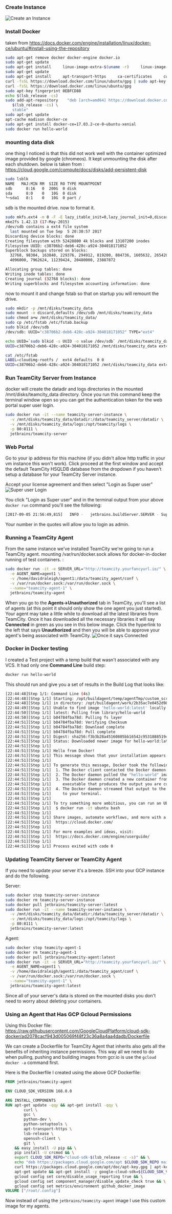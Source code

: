 
### Create Instance
![Create an Instance](https://davidraleigh.github.io/assets/teamcity-server-create/create-instance-with-disk.png)


### Install Docker
taken from https://docs.docker.com/engine/installation/linux/docker-ce/ubuntu/#install-using-the-repository
```bash
sudo apt-get remove docker docker-engine docker.io
sudo apt-get update
sudo apt-get install     linux-image-extra-$(uname -r)     linux-image-extra-virtual
sudo apt-get update
sudo apt-get install     apt-transport-https     ca-certificates     curl     software-properties-common
curl -fsSL https://download.docker.com/linux/ubuntu/gpg | sudo apt-key add -
curl -fsSL https://download.docker.com/linux/ubuntu/gpg
sudo apt-key fingerprint 0EBFCD88
echo $(lsb_release -cs)
sudo add-apt-repository    "deb [arch=amd64] https://download.docker.com/linux/ubuntu \
   $(lsb_release -cs) \
   stable"
sudo apt-get update
apt-cache madison docker-ce
sudo apt-get install docker-ce=17.03.2~ce-0~ubuntu-xenial
sudo docker run hello-world
```

### mounting data disk
one thing I noticed is that this did not work well with the container optimized image provided by google (chromeos). It kept unmounting the disk after each shutdown.
below is taken from : https://cloud.google.com/compute/docs/disks/add-persistent-disk
```bash
sudo lsblk
NAME   MAJ:MIN RM  SIZE RO TYPE MOUNTPOINT
sdb      8:16   0  200G  0 disk 
sda      8:0    0   10G  0 disk 
└─sda1   8:1    0   10G  0 part /
```
sdb is the mounted drive. now to format it.
```bash
sudo mkfs.ext4 -m 0 -F -E lazy_itable_init=0,lazy_journal_init=0,discard /dev/sdb
mke2fs 1.42.13 (17-May-2015)
/dev/sdb contains a ext4 file system
  last mounted on Tue Sep  5 20:30:57 2017
Discarding device blocks: done                            
Creating filesystem with 52428800 4k blocks and 13107200 inodes
Filesystem UUID: c38706b2-deb6-428c-a924-304018171052
Superblock backups stored on blocks: 
  32768, 98304, 163840, 229376, 294912, 819200, 884736, 1605632, 2654208, 
  4096000, 7962624, 11239424, 20480000, 23887872

Allocating group tables: done                            
Writing inode tables: done                            
Creating journal (32768 blocks): done
Writing superblocks and filesystem accounting information: done     
```

now to mount it and change fstab so that on startup you will remount the drive.
```bash
sudo mkdir -p /mnt/disks/teamcity_data
sudo mount -o discard,defaults /dev/sdb /mnt/disks/teamcity_data
sudo chmod a+w /mnt/disks/teamcity_data/
sudo cp /etc/fstab /etc/fstab.backup
sudo blkid /dev/sdb
/dev/sdb: UUID="c38706b2-deb6-428c-a924-304018171052" TYPE="ext4"

echo UUID=`sudo blkid -s UUID -o value /dev/sdb` /mnt/disks/teamcity_data ext4 discard,defaults,nofail 0 2 | sudo tee -a /etc/fstab
UUID=c38706b2-deb6-428c-a924-304018171052 /mnt/disks/teamcity_data ext4 discard,defaults,nofail 0 2

cat /etc/fstab
LABEL=cloudimg-rootfs /  ext4 defaults  0 0
UUID=c38706b2-deb6-428c-a924-304018171052 /mnt/disks/teamcity_data ext4 discard,defaults,nofail 0 2
```

### Run TeamCity Server from Instance
docker will create the datadir and logs directories in the mounted /mnt/disks/teamcity_data directory. Once you run this command keep the terminal window open so you can get the authentication token for the web portal super user login.

```bash
sudo docker run -it --name teamcity-server-instance \
  -v /mnt/disks/teamcity_data/datadir:/data/teamcity_server/datadir \
  -v /mnt/disks/teamcity_data/logs:/opt/teamcity/logs \
  -p 80:8111 \
  jetbrains/teamcity-server
```

### Web Portal
Go to your ip address for this machine (if you didn't allow http traffic in your vm instance this won't work). Click proceed at the first window and accept the default TeamCity HSQLDB database from the dropdown if you haven't setup a database for your TeamCity Server instance.

Accept your license agreement and then select "Login as Super user"
![Super user Login](https://davidraleigh.github.io/assets/teamcity-server-create/login-as-super-user.png)

You click "Login as Super user" and in the terminal output from your above `docker run` command you'll see the following:
```bash
[2017-09-05 21:56:49,815]   INFO -   jetbrains.buildServer.SERVER - Super user authentication token: "104771920120677263962". To login as Super user use an empty username and this token as a password on the login page. 
```

Your number in the quotes will allow you to login as admin.

### Running a TeamCity Agent
From the same instance we've installed TeamCity we're going to run a TeamCity agent. mounting /var/run/docker.sock allows for docker-in-docker running of test containers. :
```bash
sudo docker run -it -e SERVER_URL="http://teamcity.yourfancyurl.io/" \
  -e AGENT_NAME=agent1 \
  -v /home/davidraleigh/agent1:/data/teamcity_agent/conf \
  -v /var/run/docker.sock:/var/run/docker.sock \
  --name="teamcity-agent-1" \
  jetbrains/teamcity-agent
```

When you go to the __Agents->Unauthorized__ tab in TeamCity, you'll see a list of agents (at this point it should only show the one agent you just started). Your agent may take a little while to download all the latest libraries from TeamCity. Once it has downloaded all the necessary libraries it will say __Connected__ in green as you see in this below image. Click the hyperlink to the left that says __Unauthorized__ and then you will be able to approve your agent's being associated with TeamCity.
![Once it says Connected](https://davidraleigh.github.io/assets/teamcity-server-create/authorize-agent.png)

### Docker in Docker testing
I created a Test project with a temp build that wasn't associated with any VCS. It had only one __Command Line__ build step:
```bash
docker run hello-world
```
This should run and give you a set of results in the Build Log that looks like:
```bash
[22:44:48]Step 1/1: Command Line (4s)
[22:44:48][Step 1/1] Starting: /opt/buildagent/temp/agentTmp/custom_script7130264888871250564
[22:44:48][Step 1/1] in directory: /opt/buildagent/work/2b35ac7e0452d98f
[22:44:49][Step 1/1] Unable to find image 'hello-world:latest' locally
[22:44:50][Step 1/1] latest: Pulling from library/hello-world
[22:44:50][Step 1/1] b04784fba78d: Pulling fs layer
[22:44:51][Step 1/1] b04784fba78d: Verifying Checksum
[22:44:51][Step 1/1] b04784fba78d: Download complete
[22:44:51][Step 1/1] b04784fba78d: Pull complete
[22:44:51][Step 1/1] Digest: sha256:f3b3b28a45160805bb16542c9531888519430e9e6d6ffc09d72261b0d26ff74f
[22:44:51][Step 1/1] Status: Downloaded newer image for hello-world:latest
[22:44:51][Step 1/1] 
[22:44:51][Step 1/1] Hello from Docker!
[22:44:51][Step 1/1] This message shows that your installation appears to be working correctly.
[22:44:51][Step 1/1] 
[22:44:51][Step 1/1] To generate this message, Docker took the following steps:
[22:44:51][Step 1/1]  1. The Docker client contacted the Docker daemon.
[22:44:51][Step 1/1]  2. The Docker daemon pulled the "hello-world" image from the Docker Hub.
[22:44:51][Step 1/1]  3. The Docker daemon created a new container from that image which runs the
[22:44:51][Step 1/1]     executable that produces the output you are currently reading.
[22:44:51][Step 1/1]  4. The Docker daemon streamed that output to the Docker client, which sent it
[22:44:51][Step 1/1]     to your terminal.
[22:44:51][Step 1/1] 
[22:44:51][Step 1/1] To try something more ambitious, you can run an Ubuntu container with:
[22:44:51][Step 1/1]  $ docker run -it ubuntu bash
[22:44:51][Step 1/1] 
[22:44:51][Step 1/1] Share images, automate workflows, and more with a free Docker ID:
[22:44:51][Step 1/1]  https://cloud.docker.com/
[22:44:51][Step 1/1] 
[22:44:51][Step 1/1] For more examples and ideas, visit:
[22:44:51][Step 1/1]  https://docs.docker.com/engine/userguide/
[22:44:51][Step 1/1] 
[22:44:51][Step 1/1] Process exited with code 0
```

### Updating TeamCity Server or TeamCity Agent
If you need to update your server it's a breeze. SSH into your GCP instance and do the following.

Server:
```bash
sudo docker stop teamcity-server-instance
sudo docker rm teamcity-server-instance
sudo docker pull jetbrains/teamcity-server:latest
sudo docker run -it --name teamcity-server-instance \
  -v /mnt/disks/teamcity_data/datadir:/data/teamcity_server/datadir \
  -v /mnt/disks/teamcity_data/logs:/opt/teamcity/logs \
  -p 80:8111 \
  jetbrains/teamcity-server:latest
```

Agent:
```bash
sudo docker stop teamcity-agent-1
sudo docker rm teamcity-agent-1
sudo docker pull jetbrains/teamcity-agent:latest
sudo docker run -it -e SERVER_URL="http://teamcity.yourfancyurl.io/" \
  -e AGENT_NAME=agent1 \
  -v /home/davidraleigh/agent1:/data/teamcity_agent/conf \
  -v /var/run/docker.sock:/var/run/docker.sock \
  --name="teamcity-agent-1" \
  jetbrains/teamcity-agent:latest
```
Since all of your server's data is stored on the mounted disks you don't need to worry about deleting your containers.

### Using an Agent that Has GCP Gcloud Permissions
Using this Docker file:
https://raw.githubusercontent.com/GoogleCloudPlatform/cloud-sdk-docker/ad2078cacf943d005069f48f23c36a8a4aa4dadb/Dockerfile

We can create a Dockerfile for TeamCity Agent that inherits also gets all the benefits of inheriting instance permissions. This way all we need to do when pulling, pushing and building images from gcr.io is use the `gcloud docker -a` command first.

Here is the Dockerfile I created using the above GCP Dockerfile:
```Dockerfile
FROM jetbrains/teamcity-agent

ENV CLOUD_SDK_VERSION 168.0.0

ARG INSTALL_COMPONENTS
RUN apt-get update -qqy && apt-get install -qqy \
        curl \
        gcc \
        python-dev \
        python-setuptools \
        apt-transport-https \
        lsb-release \
        openssh-client \
        git \
    && easy_install -U pip && \
    pip install -U crcmod && \
    export CLOUD_SDK_REPO="cloud-sdk-$(lsb_release -c -s)" && \
    echo "deb https://packages.cloud.google.com/apt $CLOUD_SDK_REPO main" > /etc/apt/sources.list.d/google-cloud-sdk.list && \
    curl https://packages.cloud.google.com/apt/doc/apt-key.gpg | apt-key add - && \
    apt-get update && apt-get install -y google-cloud-sdk=${CLOUD_SDK_VERSION}-0 $INSTALL_COMPONENTS && \
    gcloud config set core/disable_usage_reporting true && \
    gcloud config set component_manager/disable_update_check true && \
    gcloud config set metrics/environment github_docker_image
VOLUME ["/root/.config"]
```

Now instead of using the `jetbrains/teamcity-agent` image I use this custom image for my agents.
